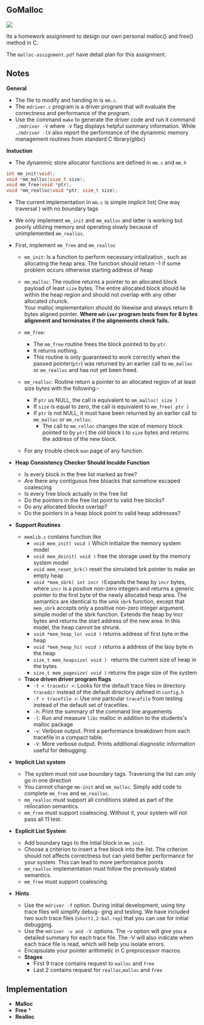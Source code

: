 GoMalloc
-----------

![](https://i.pinimg.com/originals/6c/fe/7a/6cfe7a344cc1fda511e5fb465b283dda.jpg)

Its a homework assignment to design our own personal
malloc() and free() method in C.

The `malloc-assignment.pdf` have detail plan
for this assignment.

Notes
-------
__General__
* The file to modify and handing in is `mm.c`.
* The `mdriver.c` program is a driver program that will
evaluate the correctness and performance of the program.
* Use the command `make` to generate the driver code and run
it command `./mdriver -V` where `-V` flag displays helpful
summary information. While `./mdriver -lV` also report the performance
of the dynammic memory management routines from standard C library(glibc)

__Instuction__
* The dynammic store allocator functions are defined in `mm.c` and `mm.h`

```c
int mm_init(void);
void *mm_malloc(size_t size);
void mm_free(void *ptr);
void *mm_realloc(void *ptr, size_t size);
```

* The current implementation in `mm.c` is simple
implicit list( One way traversal ) with no boundary tags
* We only implement `mm_init` and `mm_malloc` and latter
is working but poorly utilizing memory and operating slowly
because of unimplemented `mm_realloc`.

* First, implement `mm_free` and `mm_realloc`
    * `mm_init`: Is a function to perform necessary intialization
    , such as allocating the heap area. The function should return -1
    if some problem occurs otherwise starting address of heap

    * `mm_malloc`: The routine returns a pointer to an allocated block payload of least `size` bytes. The entire allocated block should lie within the heap region and should not overlap with any other allocated chunck.
    <br /> Your malloc implementation should do likewise and always return 8 bytes aligned pointer. __Where `mdriver` program tests from for 8 bytes alignment and terminates if the alignements check fails.__
    * `mm_free`: 
        * The `mm_free` routine frees the block pointed to by `ptr`.
        * It returns nothing. 
        * This routine is only guaranteed to work correctly when the passed pointer(`ptr`) was returned by an earlier call to `mm_malloc` or `mm_realloc` and has not yet been freed.
    * `mm_realloc`: Routine return a pointer to an allocated region of at least size bytes with the following:-
        * If `ptr` us NULL, the call is equivalent to `mm_malloc( size )`
        * If `size` is equal to zero, the call is equivalent to `mm_free( ptr )`
        * If `ptr` is not NULL, it must have been returned by an earlier call to `mm_malloc` or `mm_relloc`.
            * The call to `mm_relloc` changes the size of memory block pointed to by `ptr`( the old block ) to `size` bytes and returns the address of the new block.
    * For any trouble check `man` page of any function.

* __Heap Consistency Checker Should Inculde Function__
    * Is every block in the free list marked as free?
    * Are there any contiguous free bloacks that somehow escaped coalescing
    * Is every free block actually in the free list 
    * Do the pointers in the free list point to valid free blocks?
    * Do any allocated blocks overlap?
    * Do the pointers in a heap block point to valid heap addresses?

* __Support Routines__
    * `memlib.c` contains function like
        * `void mem_init( void )` Which initialize the memory system model 
        * `void mem_deinit( void )` free the storage used by the memory system model
        * `void mem_reset_brk()` reset the simulated brk pointer to make an empty heap
        * `void *mem_sbrk( int incr )`Expands the heap by `incr` bytes, where `incr` is a positive non-zero integers and returns a generic pointer to the first byte of the newly allocated heap area. The semantics are identical to the unix `sbrk` function, except that `mem_sbrk` accepts only a positive non-zero integer argument.<br />simple model of the sbrk function. Extends the heap by incr bytes and returns the start address of the new area. In this model, the heap cannot be shrunk.
        * `void *mem_heap_lo( void )` returns address of first byte in the heap
        * `void *mem_heap_hi( void )` returns a address of the lasy byte in the heap
        * `size_t mem_heapsize( void ) ` returns the current size of heap in the bytes
        * `size_t mem_pagesize( void )` returns the page size of the system
    * __Trace driven driver program flags__
        * `-t < tracedir >`: Looks for the default trace files in directory `tracedir` instead of the default directory defined in `config.h`
        * `-f < tracefile >`: Use one partcular `tracefile` from testing instead of the default set of tracefiles.
        * `-h`: Print the summary of the command line arguements 
        * `-l`: Run and measure `libc` malloc in addition to the students's malloc package
        * `-v`: Verbose output. Print a performance breakdown from each tracefile in a compact table. 
        * `-V`: More verbose output. Prints additional diagnostic information useful for debugging.
* __Implicit List system__
    * The system must not use boundary tags. Traversing the list can only go in one direction
    * You cannot change `mm-init` and `mm_malloc`. Simply add code to complete `mm_free` and `mm_realloc`.
    * `mm_realloc` must support all conditions stated as part of the rellocation semantics.
    * `mm_free` must support coalescing. Without it, your system will not pass all 11 test.
* __Explicit List System__
    * Add boundary tags to the intial block in `mm_init`. 
    * Choose a criterion to insert a free block into the list. The criterion should not affects correctness but can yield better performance for your system. This can lead to more performance points 
    * `mm_realloc` implementation must follow the previously stated semantics.
    * `mm_free` must support coalescing.

* __Hints__
    * Use the `mdriver -f` option. During initial development, using tiny trace files will simplify debug- ging and testing. We have included two such trace files (`short1,2-bal.rep`) that you can use for initial debugging.
    * Use the `mdriver -v and -V `options. The -v option will give you a detailed summary for each trace file. The -V will also indicate when each trace file is read, which will help you isolate errors.
    * Encapsulate your pointer arithmetic in C preprocessor macros.
    * __Stages__
        * First 9 trace contains request to `malloc` and `free `
        * Last 2 contains request for `realloc`,`malloc` and `free `
    
Implementation
-------------

* __Malloc__
* __Free__
    * 
* __Realloc__
